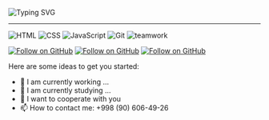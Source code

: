 ![Typing SVG](https://readme-typing-svg.herokuapp.com?size=38&duration=4000&color=KAALL&lines=Hello+how+are+you;I'm+Odil+Shukurboyev;and+Frontend+Developer)
<hr/>

![HTML](https://img.shields.io/badge/HTML-orange)
![CSS](https://img.shields.io/badge/CSS-blue?logo=CSS)
![JavaScript](https://img.shields.io/badge/JavaScript-ES6+-yellow?logo=javascript)
![Git](https://img.shields.io/badge/Git-gray?logo=Git)
![teamwork](https://img.shields.io/badge/teamwork-cyan)

[![Follow on GitHub](https://img.shields.io/badge/GitHub-white?style=for-the-badge)](https://github.com/shukurboyevodil)
[![Follow on GitHub](https://img.shields.io/badge/LinkedIn-red?style=for-the-badge)](https://linkedin.com/OdilShukurboyev)
[![Follow on GitHub](https://img.shields.io/badge/telegtam-blue?style=for-the-badge)](https://t.me/Odil)




Here are some ideas to get you started:

- 🔭 I am currently working ...
- 🌱 I am currently studying ...
- 👯 I want to cooperate with you
- 📫 How to contact me: +998 (90) 606-49-26
